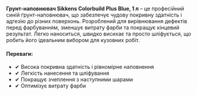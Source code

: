 **Грунт-наповнювач Sikkens Colorbuild Plus Blue, 1 л** – це професійний синій ґрунт-наповнювач, що забезпечує чудову покривну здатність і адгезію до різних поверхонь. Розроблений для вирівнювання дефектів перед фарбуванням, зменшує витрату фарби та покращує кінцевий результат. Легко наноситься, швидко висихає та просто шліфується, що робить його ідеальним вибором для кузовних робіт.

#### Переваги:

- ✔ Висока покривна здатність і рівномірне наповнення
- ✔ Легкість нанесення та шліфування
- ✔ Покращує зчеплення з наступними шарами
- ✔ Оптимізує витрату фарби
